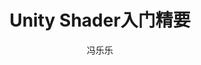 ---
title: Unity Shader入门精要
subtitle: 
author: [冯乐乐]
category: [TA]
cover: https://s3proxy.cdn-zlib.se//covers299/collections/userbooks/a547f72242d11a045591136da26bf0203303cd5f708bf0b3b3b0d40a0e863bbe.jpg
status: todo
---